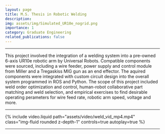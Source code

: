 ```yaml
---
layout: page
title: M.S. Thesis in Robotic Welding
description: 
img: assets/img/Simulated_UR10e_nogrid.png
importance: 1
category: Graduate Engineering
related_publications: false
---
```


---
This project involved the integration of a welding system into a pre-owned 6-axis UR10e robotic arm by Universal Robots. Compatible components were sourced, including a wire feeder, power supply and control module from Miller and a Tregaskiss MIG gun as an end effector. The aquired components were integrated with custom circuit design into the overall system programmed in ROS and Python. The scope of this project included weld order optimization and control, human-robot collaborative part matching and weld selection, and empirical exercises to find desirable operating perameters for wire feed rate, robotic arm speed, voltage and more.

---

<div class="row mt-3">
    <div class="col-sm mt-4 mt-md-0">
        {% include video.liquid path="assets/video/weld_vid_mp4.mp4" class="img-fluid rounded z-depth-1" controls=true autoplay=true %}
    </div>
</div>

---
<div>
    <object data="/assets/pdf/YODER-THESIS-2023.pdf" width="1000" height="1000"></object>
<div>


